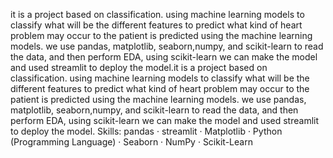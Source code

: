 it is a project based on classification. using machine learning models to classify what will be the different features to predict what kind of heart problem may occur to the patient is predicted using the machine learning models. we use pandas, matplotlib, seaborn,numpy, and scikit-learn to read the data, and then perform EDA, using scikit-learn we can make the model and used streamlit to deploy the model.it is a project based on classification. using machine learning models to classify what will be the different features to predict what kind of heart problem may occur to the patient is predicted using the machine learning models. we use pandas, matplotlib, seaborn,numpy, and scikit-learn to read the data, and then perform EDA, using scikit-learn we can make the model and used streamlit to deploy the model.
Skills: pandas · streamlit · Matplotlib · Python (Programming Language) · Seaborn · NumPy · Scikit-Learn
